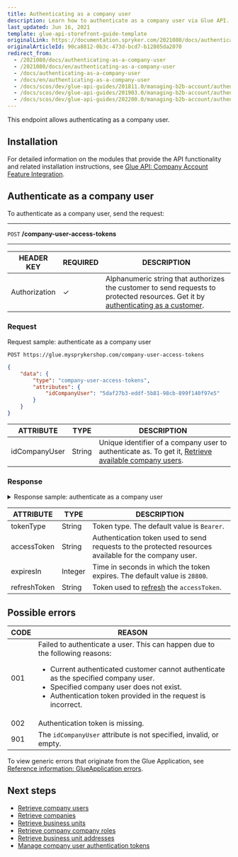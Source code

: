 ```yaml
---
title: Authenticating as a company user
description: Learn how to authenticate as a company user via Glue API.
last_updated: Jun 16, 2021
template: glue-api-storefront-guide-template
originalLink: https://documentation.spryker.com/2021080/docs/authenticating-as-a-company-user
originalArticleId: 90ca8812-0b3c-473d-bcd7-b12805da2070
redirect_from:
  - /2021080/docs/authenticating-as-a-company-user
  - /2021080/docs/en/authenticating-as-a-company-user
  - /docs/authenticating-as-a-company-user
  - /docs/en/authenticating-as-a-company-user
  - /docs/scos/dev/glue-api-guides/201811.0/managing-b2b-account/authenticating-as-a-company-user.html
  - /docs/scos/dev/glue-api-guides/201903.0/managing-b2b-account/authenticating-as-a-company-user.html
  - /docs/scos/dev/glue-api-guides/202200.0/managing-b2b-account/authenticating-as-a-company-user.html
---
```


This endpoint allows authenticating as a company user.

## Installation

For detailed information on the modules that provide the API functionality and related installation instructions, see [Glue API: Company Account Feature Integration](/docs/scos/dev/feature-integration-guides/{{page.version}}/glue-api/glue-api-company-account-feature-integration.html).

## Authenticate as a company user

To authenticate as a company user, send the request:

***
`POST` **/company-user-access-tokens**
***

| HEADER KEY | REQUIRED | DESCRIPTION |
| --- | --- | --- |
| Authorization | &check; | Alphanumeric string that authorizes the customer to send requests to protected resources. Get it by [authenticating as a customer](/docs/scos/dev/glue-api-guides/{{page.version}}/managing-customers/authenticating-as-a-customer.html).  |

### Request

Request sample: authenticate as a company user

`POST https://glue.mysprykershop.com/company-user-access-tokens`

```json
{
    "data": {
        "type": "company-user-access-tokens",
        "attributes": {
            "idCompanyUser": "5daf27b3-eddf-5b81-98cb-899f140f97e5"
        }
    }
}
```


| ATTRIBUTE | TYPE | DESCRIPTION |
| --- | --- | --- |
| idCompanyUser | String | Unique identifier of a company user to authenticate as. To get it, [Retrieve available company users](/docs/scos/dev/glue-api-guides/{{page.version}}/managing-b2b-account/searching-by-company-users.html#retrieve-available-company-users).  |

### Response


<details>
<summary markdown='span'>Response sample: authenticate as a company user</summary>

```json
{
    "data": {
        "type": "company-user-access-tokens",
        "id": null,
        "attributes": {
            "tokenType": "Bearer",
            "expiresIn": 28800,
            "accessToken": "eyJ0eXAiOiJKV1QiLCJhbGciOiJSUz",
            "refreshToken": "def50200d7338763c798a0600f18e"
        },
        "links": {
            "self": "https://glue.mysprykershop.com/company-user-access-tokens"
        }
    }
}
```
</details>

| ATTRIBUTE | TYPE | DESCRIPTION |
| --- | --- | --- |
| tokenType | String | Token type. The default value is `Bearer`. |
| accessToken | String | Authentication token used to send requests to the protected resources available for the company user. |
| expiresIn | Integer | Time in seconds in which the token expires. The default value is `28800`. |
| refreshToken | String | Token used to [refresh](/docs/scos/dev/glue-api-guides/{{page.version}}/managing-b2b-account/managing-company-user-authentication-tokens.html#refresh-a-company-user-authentication-token) the `accessToken`. |

## Possible errors

| CODE | REASON |
| --- | --- |
| 001 | Failed to authenticate a user. This can happen due to the following reasons:<ul><li>Current authenticated customer cannot authenticate as the specified company user.</li><li>Specified company user does not exist.</li><li>Authentication token provided in the request is incorrect.</li></ul> |
| 002 | Authentication token is missing. |
| 901 | The `idCompanyUser` attribute is not specified, invalid, or empty. |

To view generic errors that originate from the Glue Application, see [Reference information: GlueApplication errors](/docs/scos/dev/glue-api-guides/{{page.version}}/reference-information-glueapplication-errors.html).

##  Next steps

* [Retrieve company users](/docs/scos/dev/glue-api-guides/{{page.version}}/managing-b2b-account/retrieving-company-users.html)
* [Retrieve companies](/docs/scos/dev/glue-api-guides/{{page.version}}/managing-b2b-account/retrieving-companies.html)
* [Retrieve business units](/docs/scos/dev/glue-api-guides/{{page.version}}/managing-b2b-account/retrieving-business-units.html)
* [Retrieve company company roles](/docs/scos/dev/glue-api-guides/{{page.version}}/managing-b2b-account/retrieving-company-roles.html)
* [Retrieve business unit addresses](/docs/scos/dev/glue-api-guides/{{page.version}}/managing-b2b-account/retrieving-business-unit-addresses.html)
* [Manage company user authentication tokens](/docs/scos/dev/glue-api-guides/{{page.version}}/managing-b2b-account/managing-company-user-authentication-tokens.html)
